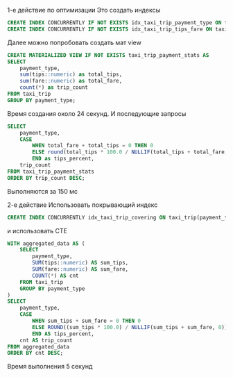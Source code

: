 1-е действие по оптимизации 
Это создать индексы 
```sql
CREATE INDEX CONCURRENTLY IF NOT EXISTS idx_taxi_trip_payment_type ON taxi_trip(payment_type);
CREATE INDEX CONCURRENTLY IF NOT EXISTS idx_taxi_trip_tips_fare ON taxi_trip(tips, fare);
```
Далее можно попробовать создать мат view 
```sql
CREATE MATERIALIZED VIEW IF NOT EXISTS taxi_trip_payment_stats AS
SELECT
    payment_type,
    sum(tips::numeric) as total_tips,
    sum(fare::numeric) as total_fare,
    count(*) as trip_count
FROM taxi_trip
GROUP BY payment_type;
```

Время создания около 24 секунд. И последующие запросы 
```sql
SELECT
    payment_type,
    CASE
        WHEN total_fare + total_tips = 0 THEN 0
        ELSE round(total_tips * 100.0 / NULLIF(total_tips + total_fare, 0))
        END as tips_percent,
    trip_count
FROM taxi_trip_payment_stats
ORDER BY trip_count DESC;
```
Выполняются за 150 мс

2-e действие 
Использовать покрывающий индекс
```sql
CREATE INDEX CONCURRENTLY idx_taxi_trip_covering ON taxi_trip(payment_type) INCLUDE (tips, fare);
```
и использовать СТЕ
```sql
WITH aggregated_data AS (
    SELECT
        payment_type,
        SUM(tips::numeric) AS sum_tips,
        SUM(fare::numeric) AS sum_fare,
        COUNT(*) AS cnt
    FROM taxi_trip
    GROUP BY payment_type
)
SELECT
    payment_type,
    CASE
        WHEN sum_tips + sum_fare = 0 THEN 0
        ELSE ROUND((sum_tips * 100.0) / NULLIF(sum_tips + sum_fare, 0))
        END AS tips_percent,
    cnt AS trip_count
FROM aggregated_data
ORDER BY cnt DESC;
```
Время выполнения 5 секунд